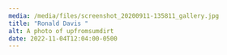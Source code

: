 ```yaml
---
media: /media/files/screenshot_20200911-135811_gallery.jpg
title: "Ronald Davis "
alt: A photo of upfromsumdirt
date: 2022-11-04T12:04:00-0500
---
```

